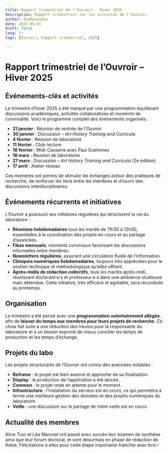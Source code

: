 ```yaml
---
title: Rapport trimestriel de l’Ouvroir - Hiver 2025
description: Rapport trimestriel sur les activités de l'Ouvroir
author: ZoeRenaudie
date: 2025-05-01
draft: false
lang: fr
tags: [Ouvroir, Rapport trimestriel, 2025]

---
```


# Rapport trimestriel de l’Ouvroir – Hiver 2025

## Événements-clés et activités

Le trimestre d’hiver 2025 a été marqué par une programmation équilibrant discussions académiques, activités collaboratives et moments de convivialité. Voici le programme complet des événements organisés :

- **21 janvier** : Réunion de rentrée de l'Ouvroir
- **30 janvier** : Discussion – *Art History Training and Curricula*
- **4 février** : Réunion de laboratoire
- **11 février** : Club-lecture
- **18 février** : Midi-Causerie avec Paul Guehnnec
- **18 mars** : Réunion de laboratoire
- **27 mars** : Discussion – *Art History Training and Curricula* (2e édition)
- **17 avril** : Atelier réseau

Ces moments ont permis de stimuler les échanges autour des pratiques de recherche, de renforcer les liens entre les membres et d’ouvrir des discussions interdisciplinaires.

## Événements récurrents et initiatives

L’Ouvroir a poursuivi ses initiatives régulières qui structurent la vie du laboratoire :

- **Réunions hebdomadaires** tous les mardis de 11h30 à 12h30, essentielles à la coordination des projets en cours et au partage d’avancées.
- **Fikas mensuels**, moments conviviaux favorisant les discussions informelles entre membres.
- **Newsletters régulières**, assurant une circulation fluide de l’information.
- **Cliniques numériques hebdomadaires**, toujours très appréciées pour le soutien technique et méthodologique qu’elles offrent.
- **Après-midis de rédaction collectifs**, tous les mardis après-midi, réunissant doctorant·e·s et professeur·e·s dans une ambiance studieuse mais détendue. Cette initiative, très efficace et agréable, sera reconduite au printemps.

## Organisation

Le trimestre a été pensé avec une **programmation volontairement allégée**, afin de **laisser du temps aux membres pour leurs projets de recherche**. Ce choix fait suite à une réduction des heures pour la responsable du laboratoire et à un besoin exprimé de mieux concilier les temps de production et les temps d’échange.

## Projets du labo

Les projets structurants de l’Ouvroir ont connu des avancées notables :

- **Reframe** : le projet est bien avancé et approche de sa finalisation.
- **Display** : la production de l’application a été lancée.
- **Common** : le projet reste en attente pour le moment.
- **Infrastructure** : l’installation du serveur est en cours, ce qui permettra à terme une meilleure gestion des données et des projets numériques du laboratoire.
- **Veille** : une discussion sur le partage de notre veille est en cours. 

## Actualité des membres

Alice Truc et Léa Maronet ont passé avec succès leur examen de synthèse ainsi que leur forum doctoral, et sont désormais en phase de rédaction de thèse. Félicitations à elles pour cette étape importante franchie avec brio !
